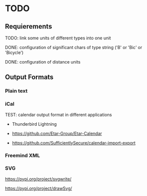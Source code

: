 
# TODO

## Requierements

TODO: link some units of different types into one unit

DONE: configuration of significant chars of type string ('B' or 'Bic' or 'Bicycle')

DONE: configuration of distance units

## Output Formats

### Plain text

### iCal

TEST: calendar output format in different applications

+ Thunderbird Lightning

+ https://github.com/Etar-Group/Etar-Calendar

+ https://github.com/SufficientlySecure/calendar-import-export

### Freemind XML

### SVG

<https://pypi.org/project/svgwrite/>

<https://pypi.org/project/drawSvg/>

